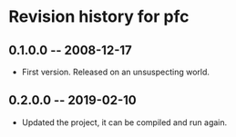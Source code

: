 # Revision history for pfc

## 0.1.0.0 -- 2008-12-17

* First version. Released on an unsuspecting world.

## 0.2.0.0 -- 2019-02-10

* Updated the project, it can be compiled and run again.
